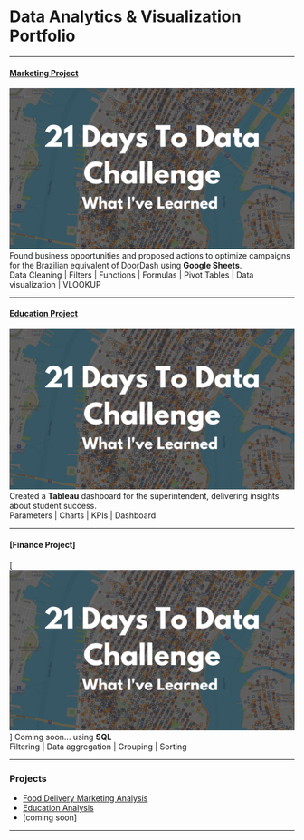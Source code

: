 # Data Analytics & Visualization Portfolio

---

#### [Marketing Project](https://www.linkedin.com/pulse/so-whos-dining-delivery-karen-waggoner/)
[<img src="images/21 Days To Data Challenge What I've Learned Cover.png?raw=true"/>](https://www.linkedin.com/pulse/so-whos-dining-delivery-karen-waggoner/)
Found business opportunities and proposed actions to optimize campaigns for the Brazilian equivalent of DoorDash using **Google Sheets**. <br>
Data Cleaning | Filters | Functions | Formulas | Pivot Tables | Data visualization | VLOOKUP

---
#### [Education Project](https://www.linkedin.com/pulse/the-most-powerful-weapon-karen-waggoner/)
[<img src="images/21 Days To Data Challenge What I've Learned Cover.png?raw=true"/>](https://www.linkedin.com/pulse/the-most-powerful-weapon-karen-waggoner/)
Created a **Tableau** dashboard for the superintendent, delivering insights about student success. <br>
Parameters | Charts | KPIs | Dashboard

---
#### [Finance Project]
[<img src="images/21 Days To Data Challenge What I've Learned Cover.png?raw=true"/>]
Coming soon... using **SQL** <br>
Filtering | Data aggregation | Grouping | Sorting

---

### Projects

- [Food Delivery Marketing Analysis](https://www.linkedin.com/pulse/so-whos-dining-delivery-karen-waggoner/)
- [Education Analysis](https://www.linkedin.com/pulse/the-most-powerful-weapon-karen-waggoner/)
- [coming soon]


---




